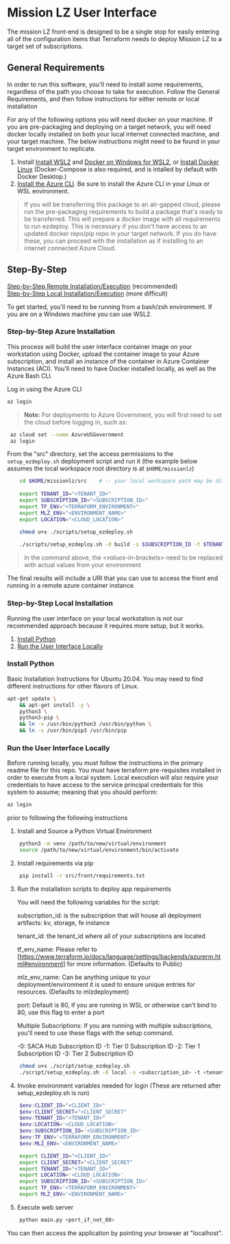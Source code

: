 # Mission LZ User Interface

The mission LZ front-end is designed to be a single stop for easily entering all of the configuration items that Terraform needs to deploy Mission LZ to a target set of subscriptions.  

## General Requirements

In order to run this software, you'll need to install some requirements, regardless of the path you choose to take for execution. Follow the General Requirements, and then follow instructions for either remote or local installation

For any of the following options you will need docker on your machine. If you are pre-packaging and deploying on a target network, you will need docker locally installed on both your local internet connected machine, and your target machine.  The below instructions might need to be found in your target environment to replicate.

1. Install [Install WSL2](https://docs.microsoft.com/en-us/windows/wsl/install-win10) and [Docker on Windows for WSL2](https://docs.microsoft.com/en-us/windows/wsl/tutorials/wsl-containers), or [Install Docker Linux](https://docs.docker.com/engine/install/ubuntu) (Docker-Compose is also required, and is intalled by default with Docker Desktop.)
1. [Install the Azure CLI](https://docs.microsoft.com/en-us/cli/azure/install-azure-cli). Be sure to install the Azure CLI in your Linux or WSL environment.

> If you will be transferring this package to an air-gapped cloud, please run the pre-packaging requirements to build a package that's ready to be transferred. This will prepare a docker image with all requirements to run ezdeploy. This is necessary if you don't have access to an updated docker repo/pip repo in your target network.  If you do have these, you can proceed with the installation as if installing to an internet connected Azure Cloud.  

## Step-By-Step

[Step-by-Step Remote Installation/Execution](#Step-by-Step-Azure-Installation) (recommended)  
[Step-by-Step Local Installation/Execution](#Step-by-Step-Local-Installation) (more difficult)

To get started, you'll need to be running from a bash/zsh environment. If you are on a Windows machine you can use WSL2.

### Step-by-Step Azure Installation

This process will build the user interface container image on your workstation using Docker, upload the container image to your Azure subscription, and install an instance of the container in Azure Container Instances (ACI). You'll need to have Docker installed locally, as well as the Azure Bash CLI.

Log in using the Azure CLI

```BASH
az login
```

> **Note:** For deployments to Azure Government, you will first need to set the cloud before logging in, such as:

```BASH
 az cloud set --name AzureUSGovernment
 az login
```

From the "src" directory, set the access permissions to the `setup_ezdeploy.sh` deployment script and run it (the example below assumes the local workspace root directory is at `$HOME/missionlz`)

```bash
    cd $HOME/missionlz/src    # -- your local workspace path may be different 
    
    export TENANT_ID="<TENANT_ID>"
    export SUBSCRIPTION_ID="<SUBSCRIPTION_ID>"
    export TF_ENV="<TERRAFORM_ENVIRONMENT>"
    export MLZ_ENV="<ENVIRONMENT_NAME>"
    export LOCATION="<CLOUD_LOCATION>"

    chmod u+x ./scripts/setup_ezdeploy.sh
    
    ./scripts/setup_ezdeploy.sh -d build -s $SUBSCRIPTION_ID -t $TENANT_ID -l $LOCATION -e $TF_ENV -m $MLZ_ENV -p 80 -0 $SUBSCRIPTION_ID -1 $SUBSCRIPTION_ID -2 $SUBSCRIPTION_ID -3 $SUBSCRIPTION_ID
```

> In the command above, the *&lt;values-in-brackets&gt;* need to be replaced with actual values from your environment

The final results will include a URI that you can use to access the front end running in a remote azure container instance.

### Step-by-Step Local Installation

Running the user interface on your local workstation is not our recommended approach because it requires more setup, but it works.

1. [Install Python](#Install-Python)
1. [Run the User Interface Locally](#Run-the-User-Interface-Locally)

### Install Python

Basic Installation Instructions for Ubuntu 20.04.   You may need to find different instructions for other flavors of Linux.

```BASH
apt-get update \
    && apt-get install -y \
    python3 \
    python3-pip \
    && ln -s /usr/bin/python3 /usr/bin/python \
    && ln -s /usr/bin/pip3 /usr/bin/pip
```

### Run the User Interface Locally

Before running locally, you must follow the instructions in the primary readme file for this repo.  You must have terraform pre-requisites installed in order to execute from a local system. Local execution will also require your credentials to have access to the service principal credentials for this system to assume; meaning that you should perform:

```BASH
az login
```

prior to following the following instructions

1. Install and Source a Python Virtual Environment

```bash
    python3 -m venv /path/to/new/virtual/environment
    source /path/to/new/virtual/environment/bin/activate
```

2. Install requirements via pip

```BASH
    pip install -r src/front/requirements.txt
```

3. Run the installation scripts to deploy app requirements

    You will need the following variables for the script:

    subscription_id: is the subscription that will house all deployment artifacts: kv, storage, fe instance

    tenant_id:  the tenant_id where all of your subscriptions are located

    tf_env_name: Please refer to [https://www.terraform.io/docs/language/settings/backends/azurerm.html#environment] for more information.   (Defaults to Public)

    mlz_env_name: Can be anything unique to your deployment/environment it is used to ensure unique entries for resources.  (Defaults to mlzdeployment)

    port:  Default is 80, if you are running in WSL or otherwise can't bind to 80, use this flag to enter a port

    Multiple Subscriptions:
    If you are running with multiple subscriptions, you'll need to use these flags with the setup command.

    -0: SACA Hub Subscription ID
    -1: Tier 0 Subscription ID
    -2: Tier 1 Subscription ID
    -3: Tier 2 Subscription ID

```bash
    chmod u+x ./script/setup_ezdeploy.sh
    ./script/setup_ezdeploy.sh -d local -s <subscription_id> -t <tenant_id> -l <location> -e <tf_env_name> -m <mlz_env_name> -p port p -0 <saca_subscription_id> -1 <tier0_subscription_id> -2 <tier1_subscription_id> -3 <tier2_subscription_id>"
```

4. Invoke environment variables needed for login (These are returned after setup_ezdeploy.sh is run)

```powershell
    $env:CLIENT_ID="<CLIENT_ID>"
    $env:CLIENT_SECRET="<CLIENT_SECRET"
    $env:TENANT_ID="<TENANT_ID>"
    $env:LOCATION='<CLOUD_LOCATION>'
    $env:SUBSCRIPTION_ID='<SUBSCRIPTION_ID>'
    $env:TF_ENV='<TERRAFORM_ENVIRONMENT>'
    $env:MLZ_ENV='<ENVIRONMENT_NAME>'
```

```bash
    export CLIENT_ID="<CLIENT_ID>"
    export CLIENT_SECRET="<CLIENT_SECRET"
    export TENANT_ID="<TENANT_ID>"
    export LOCATION='<CLOUD_LOCATION>'
    export SUBSCRIPTION_ID='<SUBSCRIPTION_ID>'
    export TF_ENV='<TERRAFORM_ENVIRONMENT>'
    export MLZ_ENV='<ENVIRONMENT_NAME>'
```

5. Execute web server

```bash
    python main.py <port_if_not_80>
```

You can then access the application by pointing your browser at "localhost".
